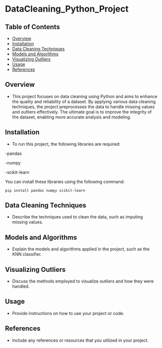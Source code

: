 # DataCleaning_Python_Project

## Table of Contents

- [Overview](#overview)
- [Installation](#installation)
- [Data Cleaning Techniques](#data-cleaning-techniques)
- [Models and Algorithms](#models-and-algorithms)
- [Visualizing Outliers](#visualizing-outliers)
- [Usage](#usage)
- [References](#references)

## Overview
- This project focuses on data cleaning using Python and aims to enhance the quality and reliability of a dataset. By applying various data cleaning techniques, the project preprocesses the data to handle missing values and outliers effectively. The ultimate goal is to improve the integrity of the dataset, enabling more accurate analysis and modeling.

## Installation
- To run this project, the following libraries are required:

-pandas

-numpy

-scikit-learn

You can install these libraries using the following command:

   ```shell
  pip install pandas numpy scikit-learn

   ```



## Data Cleaning Techniques
- Describe the techniques used to clean the data, such as imputing missing values.

## Models and Algorithms
- Explain the models and algorithms applied in the project, such as the KNN classifier.

## Visualizing Outliers
- Discuss the methods employed to visualize outliers and how they were handled.

## Usage
- Provide instructions on how to use your project or code.

## References
- Include any references or resources that you utilized in your project.



